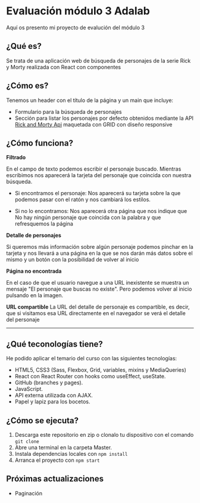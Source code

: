 # Evaluación módulo 3 Adalab

Aquí os presento mi proyecto de evalución del módulo 3

## ¿Qué es?

Se trata de una aplicación web de búsqueda de personajes de la serie Rick y Morty realizada con React con componentes

## ¿Cómo es?

Tenemos un header con el título de la página y un main que incluye:

-   Formulario para la búsqueda de personajes
-   Sección para listar los personajes por defecto obtenidos mediante la API [Rick and Morty Api](https://rickandmortyapi.com/documentation/#get-all-characters) maquetada con GRID con diseño responsive

## ¿Cómo funciona?

**Filtrado**

En el campo de texto podemos escribir el personaje buscado. Mientras escribimos nos aparecerá la tarjeta del personaje que coincida con nuestra búsqueda.

-   Si encontramos el personaje: Nos aparecerá su tarjeta sobre la que podemos pasar con el ratón y nos cambiará los estilos.

-   Si no lo encontramos: Nos aparecerá otra página que nos indique que No hay ningún personaje que coincida con la palabra y que refresquemos la página

**Detalle de personajes**

Si queremos más información sobre algún personaje podemos pinchar en la tarjeta y nos llevará a una página en la que se nos darán más datos sobre el mismo y un botón con la posibilidad de volver al inicio

**Página no encontrada**

En el caso de que el usuario navegue a una URL inexistente se muestra un mensaje "El personaje que buscas no existe". Pero podemos volver al inicio pulsando en la imagen.

**URL compartible**
La URL del detalle de personaje es compartible, es decir, que
si visitamos esa URL directamente en el navegador se verá el detalle del personaje

---

## ¿Qué teconologías tiene?

He podido aplicar el temario del curso con las siguientes tecnologías:

-   HTML5, CSS3 (Sass, Flexbox, Grid, variables, mixins y MediaQueries)
-   React con React Router con hooks como useEffect, useState.
-   GitHub (branches y pages).
-   JavaScript.
-   API externa utilizada con AJAX.
-   Papel y lapiz para los bocetos.

## ¿Cómo se ejecuta?

1. Descarga este repositorio en zip o clonalo tu dispositivo con el comando `git clone`
2. Abre una terminal en la carpeta Master.
3. Instala dependencias locales con `npm install`
4. Arranca el proyecto con `npm start`

## Próximas actualizaciones

- Paginación
